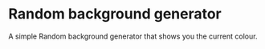 # Random background generator
A simple Random background generator that shows you the current colour.
